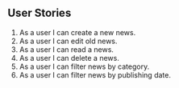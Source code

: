 ## User Stories
1. As a user I can create a new news.
2. As a user I can edit old news.
3. As a user I can read a news.
4. As a user I can delete a news.
5. As a user I can filter news by category.
6. As a user I can filter news by publishing date.
